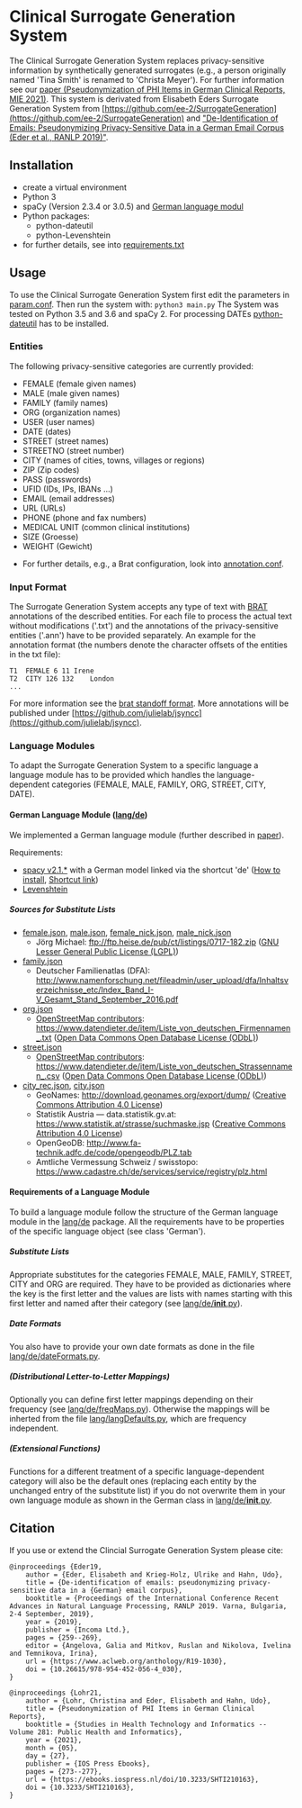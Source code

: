 # Clinical Surrogate Generation System

The Clinical Surrogate Generation System replaces privacy-sensitive information by synthetically generated surrogates
(e.g., a person originally named 'Tina Smith' is renamed to 'Christa Meyer').
For further information see our [paper (Pseudonymization of PHI Items in German Clinical Reports, MIE 2021)](https://pubmed.ncbi.nlm.nih.gov/34042748/).
This system is derivated from Elisabeth Eders Surrogate Generation System from
[https://github.com/ee-2/SurrogateGeneration](https://github.com/ee-2/SurrogateGeneration) and
["De-Identification of Emails: Pseudonymizing Privacy-Sensitive Data in a German Email Corpus (Eder et al., RANLP 2019)"](https://www.aclweb.org/anthology/R19-1030/).

## Installation
* create a virtual environment
* Python 3
* spaCy (Version 2.3.4 or 3.0.5) and [German language modul](https://spacy.io/usage/models) 
* Python packages:
  * python-dateutil
  * python-Levenshtein
* for further details, see into [requirements.txt](requirements.txt)

## Usage

To use the Clinical Surrogate Generation System first edit the parameters in [param.conf](param.conf).
Then run the system with: ``` python3 main.py ```
The System was tested on Python 3.5 and 3.6 and spaCy 2.
For processing DATEs [python-dateutil](https://pypi.org/project/python-dateutil/) has to be installed.

### Entities
The following privacy-sensitive categories are currently provided:
- FEMALE (female given names)
- MALE (male given names)
- FAMILY (family names)
- ORG (organization names)
- USER (user names)
- DATE (dates)
- STREET (street names)
- STREETNO (street number)
- CITY (names of cities, towns, villages or regions)
- ZIP (Zip codes)
- PASS (passwords)
- UFID (IDs, IPs, IBANs ...)
- EMAIL (email addresses)
- URL (URLs)
- PHONE (phone and fax numbers)
- MEDICAL UNIT (common clinical institutions)
- SIZE (Groesse)
- WEIGHT (Gewicht)
* For further details, e.g., a Brat configuration, look into [annotation.conf](annotation.conf).


### Input Format
The Surrogate Generation System accepts any type of text with [BRAT](https://brat.nlplab.org/) annotations of the described entities. For each file to process the actual text without modifications ('.txt') and the annotations of the privacy-sensitive entities ('.ann') have to be provided separately. An example for the annotation format (the numbers denote the character offsets of the entities in the txt file): 
```
T1	FEMALE 6 11	Irene
T2	CITY 126 132	London
...
```
For more information see the [brat standoff format](https://brat.nlplab.org/standoff.html).
More annotations will be published under [https://github.com/julielab/jsyncc](https://github.com/julielab/jsyncc).

### Language Modules
To adapt the Surrogate Generation System to a specific language a language module has to be provided which handles the language-dependent categories (FEMALE, MALE, FAMILY, ORG, STREET, CITY, DATE).

#### German Language Module ([lang/de](lang/de))
We implemented a German language module (further described in [paper](https://www.aclweb.org/anthology/R19-1030)).

Requirements:
- [spacy v2.1.*](https://spacy.io/) with a German model linked via the shortcut 'de' ([How to install](https://spacy.io/usage), [Shortcut link](https://spacy.io/usage/models#usage-link))
- [Levenshtein](https://github.com/ztane/python-Levenshtein/)

##### Sources for Substitute Lists
- [female.json](lang/de/subLists/female.json), [male.json](lang/de/subLists/male.json), [female_nick.json](lang/de/subLists/female_nick.json), [male_nick.json](lang/de/subLists/male_nick.json)
   - Jörg Michael: <ftp://ftp.heise.de/pub/ct/listings/0717-182.zip> ([GNU Lesser General Public License (LGPL)](https://www.gnu.org/licenses/lgpl-3.0))
- [family.json](lang/de/subLists/family.json)
   - Deutscher Familienatlas (DFA): <http://www.namenforschung.net/fileadmin/user_upload/dfa/Inhaltsverzeichnisse_etc/Index_Band_I-V_Gesamt_Stand_September_2016.pdf>
- [org.json](lang/de/subLists/org.json)
   - [OpenStreetMap contributors](http://www.openstreetmap.org/): <https://www.datendieter.de/item/Liste_von_deutschen_Firmennamen_.txt> ([Open Data Commons Open Database License (ODbL)](https://opendatacommons.org/licenses/odbl/))
- [street.json](lang/de/subLists/street.json)
   - [OpenStreetMap contributors](http://www.openstreetmap.org/): <https://www.datendieter.de/item/Liste_von_deutschen_Strassennamen_.csv> ([Open Data Commons Open Database License (ODbL)](https://opendatacommons.org/licenses/odbl/))
- [city_rec.json](lang/de/subLists/city_rec.json), [city.json](lang/de/subLists/city.json)
   - GeoNames: <http://download.geonames.org/export/dump/> ([Creative Commons Attribution 4.0 License](https://creativecommons.org/licenses/by/4.0/))
   - Statistik Austria — data.statistik.gv.at: <https://www.statistik.at/strasse/suchmaske.jsp> ([Creative Commons Attribution 4.0 License](https://creativecommons.org/licenses/by/4.0/))
   - OpenGeoDB: <http://www.fa-technik.adfc.de/code/opengeodb/PLZ.tab>
   - Amtliche Vermessung Schweiz / swisstopo: <https://www.cadastre.ch/de/services/service/registry/plz.html>


#### Requirements of a Language Module
To build a language module follow the structure of the German language module in the [lang/de](lang/de) package. All the requirements have to be properties of the specific language object (see class 'German').

##### Substitute Lists
Appropriate substitutes for the categories FEMALE, MALE, FAMILY, STREET, CITY and ORG are required. They have to be provided as dictionaries where the key is the first letter and the values are lists with names starting with this first letter and named after their category (see [lang/de/__init__.py](lang/de/__init__.py)).

##### Date Formats
You also have to provide your own date formats as done in the file [lang/de/dateFormats.py](lang/de/dateFormats.py).

##### (Distributional Letter-to-Letter Mappings)
Optionally you can define first letter mappings depending on their frequency (see [lang/de/freqMaps.py](lang/de/freqMaps.py)). Otherwise the mappings will be inherted from the file [lang/langDefaults.py](lang/langDefaults.py), which are frequency independent.

##### (Extensional Functions)
Functions for a different treatment of a specific language-dependent category will also be the default ones (replacing each entity by the unchanged entry of the substitute list) if you do not overwrite them in your own language module as shown in the German class in [lang/de/__init__.py](lang/de/__init__.py).


## Citation

If you use or extend the Clincial Surrogate Generation System please cite:

```
@inproceedings {Eder19,
	author = {Eder, Elisabeth and Krieg-Holz, Ulrike and Hahn, Udo},
	title = {De-identification of emails: pseudonymizing privacy-sensitive data in a {German} email corpus},
	booktitle = {Proceedings of the International Conference Recent Advances in Natural Language Processing, RANLP 2019. Varna, Bulgaria, 2-4 September, 2019},
	year = {2019},
	publisher = {Incoma Ltd.},
	pages = {259--269},
	editor = {Angelova, Galia and Mitkov, Ruslan and Nikolova, Ivelina and Temnikova, Irina},
    url = {https://www.aclweb.org/anthology/R19-1030},
    doi = {10.26615/978-954-452-056-4_030},
}

@inproceedings {Lohr21,
	author = {Lohr, Christina and Eder, Elisabeth and Hahn, Udo},
	title = {Pseudonymization of PHI Items in German Clinical Reports},
	booktitle = {Studies in Health Technology and Informatics -- Volume 281: Public Health and Informatics},
	year = {2021},
	month = {05},
	day = {27},
	publisher = {IOS Press Ebooks},
	pages = {273--277},
    url = {https://ebooks.iospress.nl/doi/10.3233/SHTI210163},
    doi = {10.3233/SHTI210163},
}

```
